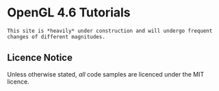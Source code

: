 # OpenGL 4.6 Tutorials

```warning
This site is *heavily* under construction and will undergo frequent changes of different magnitudes.
```

## Licence Notice
Unless otherwise stated, *all* code samples are licenced under the MIT licence.
